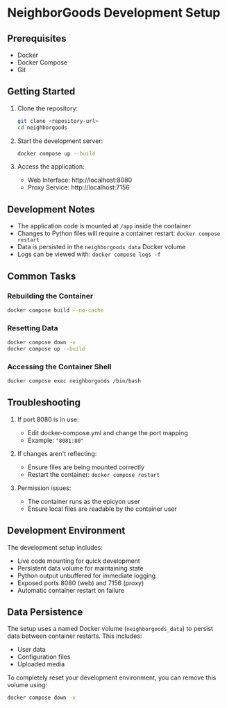 # NeighborGoods Development Setup

## Prerequisites
- Docker
- Docker Compose
- Git

## Getting Started

1. Clone the repository:
   ```bash
   git clone <repository-url>
   cd neighborgoods
   ```

2. Start the development server:
   ```bash
   docker compose up --build
   ```

3. Access the application:
   - Web Interface: http://localhost:8080
   - Proxy Service: http://localhost:7156

## Development Notes

- The application code is mounted at `/app` inside the container
- Changes to Python files will require a container restart: `docker compose restart`
- Data is persisted in the `neighborgoods_data` Docker volume
- Logs can be viewed with: `docker compose logs -f`

## Common Tasks

### Rebuilding the Container
```bash
docker compose build --no-cache
```

### Resetting Data
```bash
docker compose down -v
docker compose up --build
```

### Accessing the Container Shell
```bash
docker compose exec neighborgoods /bin/bash
```

## Troubleshooting

1. If port 8080 is in use:
   - Edit docker-compose.yml and change the port mapping
   - Example: `"8081:80"`

2. If changes aren't reflecting:
   - Ensure files are being mounted correctly
   - Restart the container: `docker compose restart`

3. Permission issues:
   - The container runs as the epicyon user
   - Ensure local files are readable by the container user

## Development Environment

The development setup includes:
- Live code mounting for quick development
- Persistent data volume for maintaining state
- Python output unbuffered for immediate logging
- Exposed ports 8080 (web) and 7156 (proxy)
- Automatic container restart on failure

## Data Persistence

The setup uses a named Docker volume (`neighborgoods_data`) to persist data between container restarts. This includes:
- User data
- Configuration files
- Uploaded media

To completely reset your development environment, you can remove this volume using:
```bash
docker compose down -v
